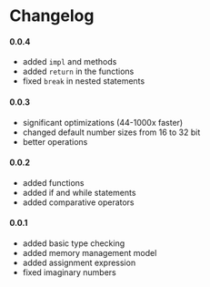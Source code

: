 # Changelog

#### 0.0.4

- added `impl` and methods
- added `return` in the functions
- fixed `break` in nested statements

#### 0.0.3

- significant optimizations (44-1000x faster)
- changed default number sizes from 16 to 32 bit
- better operations

#### 0.0.2

- added functions
- added if and while statements
- added comparative operators

#### 0.0.1

- added basic type checking
- added memory management model
- added assignment expression
- fixed imaginary numbers
